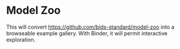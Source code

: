 # Model Zoo

This will convert https://github.com/bids-standard/model-zoo into a browseable example gallery.
With Binder, it will permit interactive exploration.
